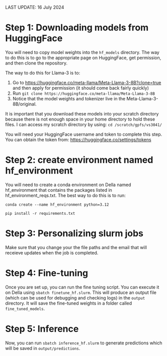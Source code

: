 LAST UPDATE: 16 July 2024

# Step 1: Downloading models from HuggingFace

You will need to copy model weights into the `hf_models` directory. The way to do this is to go to the appropriate page on HuggingFace, get permission, and then clone the repository. 

The way to do this for Llama-3 is to:

1. Go to https://huggingface.co/meta-llama/Meta-Llama-3-8B?clone=true and then apply for permission (it should come back fairly quickly)
2. Run `git clone https://huggingface.co/meta-llama/Meta-Llama-3-8B`
3. Notice that the model weights and tokenizer live in the Meta-Llama-3-8B/original.

It is important that you download these models into your scratch directory because there is not enough space in your home directory to hold these files. I can access my scratch directory by using: `cd /scratch/gpfs/vs3041/`

You will need your HuggingFace username and token to complete this step. You can obtain the token from: https://huggingface.co/settings/tokens

# Step 2: create environment named hf_environment

You will need to create a conda environment on Della named hf_environment that contains the packages listed in hf_environment_reqs.txt. The best way to do this is to run:

`conda create --name hf_environment python=3.12`

`pip install -r requirements.txt`

# Step 3: Personalizing slurm jobs

Make sure that you change your the file paths and the email that will receieve updates when the job is completed.

# Step 4: Fine-tuning

Once you are set up, you can run the fine tuning script. You can execute it on Della using `sbatch finetune_hf.slurm`. This will produce an output file (which can be used for debugging and checking logs) in the `output` directory. It will save the fine-tuned weights in a folder called `fine_tuned_models`.

# Step 5: Inference

Now, you can run `sbatch inference_hf.slurm` to generate predictions which will be saved in `output/predictions`. 